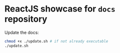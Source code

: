 # ReactJS showcase for `docs` repository
Update the docs:
```bash
chmod +x ./update.sh # if not already executable
./update.sh
```